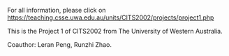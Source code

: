 For all information, please click on https://teaching.csse.uwa.edu.au/units/CITS2002/projects/project1.php

This is the Project 1 of CITS2002 from The University of Western Australia.

Coauthor: Leran Peng, Runzhi Zhao.
